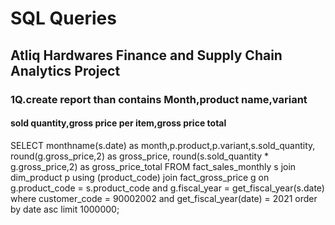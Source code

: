 # SQL Queries

## Atliq Hardwares Finance and Supply Chain Analytics Project 
### 1Q.create report than contains Month,product name,variant 
#### sold quantity,gross price per item,gross price total 
SELECT monthname(s.date) as month,p.product,p.variant,s.sold_quantity, 
round(g.gross_price,2) as gross_price, 
round(s.sold_quantity * g.gross_price,2) as gross_price_total 
FROM fact_sales_monthly s 
join dim_product p 
using (product_code) 
join fact_gross_price g 
on g.product_code = s.product_code and g.fiscal_year = get_fiscal_year(s.date) 
where 
 customer_code = 90002002 
 and get_fiscal_year(date) = 2021 
order by date asc 
limit 1000000; 
